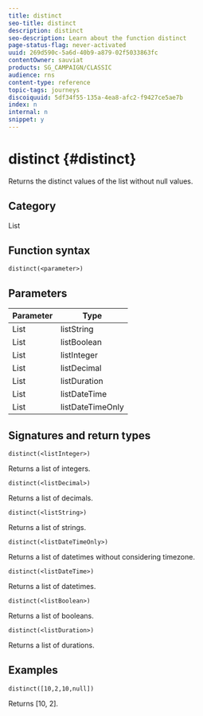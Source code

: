 ```yaml
---
title: distinct
seo-title: distinct
description: distinct
seo-description: Learn about the function distinct
page-status-flag: never-activated
uuid: 269d590c-5a6d-40b9-a879-02f5033863fc
contentOwner: sauviat
products: SG_CAMPAIGN/CLASSIC
audience: rns
content-type: reference
topic-tags: journeys
discoiquuid: 5df34f55-135a-4ea8-afc2-f9427ce5ae7b
index: n
internal: n
snippet: y
---
```


# distinct {#distinct}

Returns the distinct values of the list without null values.

## Category

List

## Function syntax

`distinct(<parameter>)`

## Parameters

| Parameter | Type             |
|-----------|------------------|
| List      | listString       |
| List      | listBoolean      |
| List      | listInteger      |
| List      | listDecimal      |
| List      | listDuration     |
| List      | listDateTime     |
| List      | listDateTimeOnly |

## Signatures and return types

`distinct(<listInteger>)`

Returns a list of integers.

`distinct(<listDecimal>)`

Returns a list of decimals.

`distinct(<listString>)`

Returns a list of strings.

`distinct(<listDateTimeOnly>)`

Returns a list of datetimes without considering timezone.

`distinct(<listDateTime>)`

Returns a list of datetimes.

`distinct(<listBoolean>)`

Returns a list of booleans.

`distinct(<listDuration>)`

Returns a list of durations.

## Examples

`distinct([10,2,10,null])`

Returns [10, 2].
